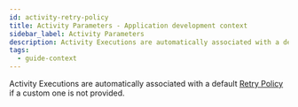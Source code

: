 ```yaml
---
id: activity-retry-policy
title: Activity Parameters - Application development context
sidebar_label: Activity Parameters
description: Activity Executions are automatically associated with a default Retry Policy if a custom one is not provided.
tags:
  - guide-context
---
```


Activity Executions are automatically associated with a default [Retry Policy](/concepts/what-is-a-retry-policy) if a custom one is not provided.

